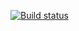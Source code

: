 [![Build status](https://ci.appveyor.com/api/projects/status/qt4ino9hqphbtw38/branch/main?svg=true)](https://ci.appveyor.com/project/Margo0790/2-2selenide/branch/main)
